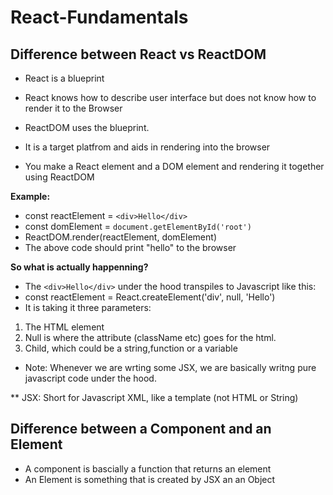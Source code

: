 # React-Fundamentals

## Difference between React vs ReactDOM
- React is a blueprint 
- React knows how to describe user interface but does not know how to render it to the Browser

- ReactDOM uses the blueprint. 
- It is a target platfrom and aids in rendering into the browser
- You make a React element and a DOM element and rendering it together using ReactDOM

**Example:**
- const reactElement = `<div>Hello</div>`
- const domElement = `document.getElementById('root')`
- ReactDOM.render(reactElement, domElement) 
- The above code should print "hello" to the browser

**So what is actually happenning?**
- The `<div>Hello</div>` under the hood transpiles to Javascript like this: 
- const reactElement = React.createElement('div', null, 'Hello') 
- It is taking it three parameters:
1. The HTML element 
2. Null is where the attribute (className etc) goes for the html.
3. Child, which could be a string,function or a variable
- Note: Whenever we are wrting some JSX, we are basically writng pure javascript code under the hood.

** JSX: Short for Javascript XML, like a template (not HTML or String)

## Difference between a Component and an Element
 - A component is bascially a function that returns an element 
 - An Element is something that is created by JSX an an Object 

